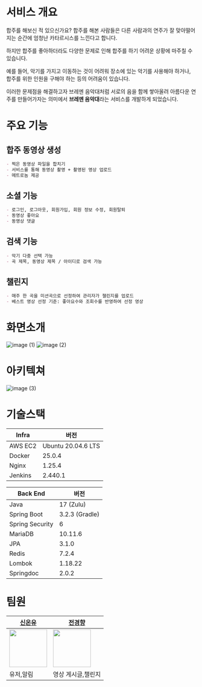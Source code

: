 # **서비스 개요**

합주를 해보신 적 있으신가요? 합주를 해본 사람들은 다른 사람과의 연주가 잘 맞아떨어지는 순간에 엄청난 카타르시스를 느낀다고 합니다.

하지만 합주를 좋아하더라도 다양한 문제로 인해 합주를 하기 어려운 상황에 마주칠 수 있습니다. 

예를 들어, 악기를 가지고 이동하는 것이 어려워 장소에 있는 악기를 사용해야 하거나, 합주를 위한 인원을 구해야 하는 등의 어려움이 있습니다.

이러한 문제점을 해결하고자 브레멘 음악대처럼 서로의 음을 함께 쌓아올려 아름다운 연주를 만들어가자는 의미에서 **브레멘 음악대**라는 서비스를 개발하게 되었습니다.

# **주요 기능**

## 합주 동영상 생성

```markdown
- 찍은 동영상 파일을 합치기
- 서비스를 통해 동영상 촬영 + 촬영된 영상 업로드
- 메트로놈 제공
```

## **소셜 기능**

```markdown
- 로그인, 로그아웃, 회원가입, 회원 정보 수정, 회원탈퇴
- 동영상 좋아요
- 동영상 댓글
```

## 검색 기능

```markdown
- 악기 다중 선택 가능
- 곡 제목, 동영상 제목 / 아이디로 검색 가능
```

## 챌린지

```markdown
- 매주 한 곡을 미션곡으로 선정하여 관리자가 챌린지를 업로드
- 베스트 영상 선정 기준: 좋아요수와 조회수를 반영하여 선정 영상
```

# 화면소개

![image (1)](https://github.com/SSAFY-A104/back-end/assets/42714724/e1221733-a10c-48c2-b6bf-bbebd20f9a77)
![image (2)](https://github.com/SSAFY-A104/back-end/assets/42714724/6c9caf05-164c-4327-aad8-a637ba5dd849)

# 아키텍쳐

![image (3)](https://github.com/SSAFY-A104/back-end/assets/42714724/d1776d93-961b-40ec-8262-aae4c1ca8e14)


# 기술스택

| Infra | 버전 |
| --- | --- |
| AWS EC2 | Ubuntu 20.04.6 LTS |
| Docker | 25.0.4 |
| Nginx | 1.25.4 |
| Jenkins | 2.440.1 |

| Back End | 버전 |
| --- | --- |
| Java | 17 (Zulu) |
| Spring Boot | 3.2.3 (Gradle) |
| Spring Security | 6 |
| MariaDB | 10.11.6 |
| JPA | 3.1.0 |
| Redis | 7.2.4 |
| Lombok | 1.18.22 |
| Springdoc | 2.0.2 |

# 팀원

|[신온유]([https://github.com/tlsdhsdb](https://github.com/tlsdhsdb))|[전경향]([https://github.com/HappyHyang](https://github.com/HappyHyang))|
|---|---|
|<img style="width:100px" src = "https://avatars.githubusercontent.com/tlsdhsdb"/>|<img style="width:100px" src = "https://avatars.githubusercontent.com/HappyHyang"/>|
|유저,알림|영상 게시글,챌린지|
